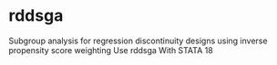 # rddsga
Subgroup analysis for regression discontinuity designs using inverse propensity score weighting Use rddsga With STATA 18
